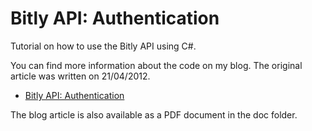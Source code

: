 Bitly API: Authentication
=========================

Tutorial on how to use the Bitly API using C#.

You can find more information about the code on my blog. The original article was written on 21/04/2012.

* [Bitly API: Authentication](http://cgeers.com/2012/04/21/bitly-api-authentication/)

The blog article is also available as a PDF document in the doc folder.
